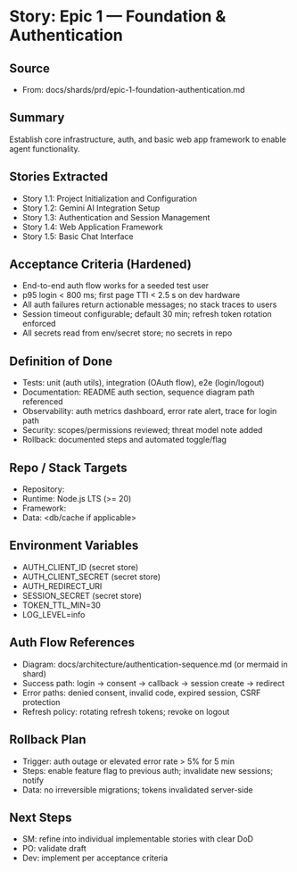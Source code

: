 # Story: Epic 1 — Foundation & Authentication

## Source
- From: docs/shards/prd/epic-1-foundation-authentication.md

## Summary
Establish core infrastructure, auth, and basic web app framework to enable agent functionality.

## Stories Extracted
- Story 1.1: Project Initialization and Configuration
- Story 1.2: Gemini AI Integration Setup
- Story 1.3: Authentication and Session Management
- Story 1.4: Web Application Framework
- Story 1.5: Basic Chat Interface

## Acceptance Criteria (Hardened)
- End-to-end auth flow works for a seeded test user
- p95 login < 800 ms; first page TTI < 2.5 s on dev hardware
- All auth failures return actionable messages; no stack traces to users
- Session timeout configurable; default 30 min; refresh token rotation enforced
- All secrets read from env/secret store; no secrets in repo

## Definition of Done
- Tests: unit (auth utils), integration (OAuth flow), e2e (login/logout)
- Documentation: README auth section, sequence diagram path referenced
- Observability: auth metrics dashboard, error rate alert, trace for login path
- Security: scopes/permissions reviewed; threat model note added
- Rollback: documented steps and automated toggle/flag

## Repo / Stack Targets
- Repository: <project-repo-name>
- Runtime: Node.js LTS (>= 20)
- Framework: <framework-name>
- Data: <db/cache if applicable>

## Environment Variables
- AUTH_CLIENT_ID (secret store)
- AUTH_CLIENT_SECRET (secret store)
- AUTH_REDIRECT_URI
- SESSION_SECRET (secret store)
- TOKEN_TTL_MIN=30
- LOG_LEVEL=info

## Auth Flow References
- Diagram: docs/architecture/authentication-sequence.md (or mermaid in shard)
- Success path: login → consent → callback → session create → redirect
- Error paths: denied consent, invalid code, expired session, CSRF protection
- Refresh policy: rotating refresh tokens; revoke on logout

## Rollback Plan
- Trigger: auth outage or elevated error rate > 5% for 5 min
- Steps: enable feature flag to previous auth; invalidate new sessions; notify
- Data: no irreversible migrations; tokens invalidated server-side

## Next Steps
- SM: refine into individual implementable stories with clear DoD
- PO: validate draft
- Dev: implement per acceptance criteria
